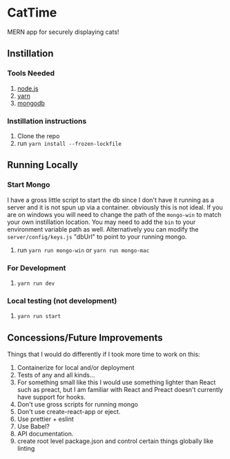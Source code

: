 # CatTime
MERN app for securely displaying cats!

## Instillation
### Tools Needed
1. [node.js](https://nodejs.org/en/download/)
1. [yarn](https://classic.yarnpkg.com/en/docs/install#windows-stable)
1. [mongodb](https://docs.mongodb.com/manual/installation/)

### Instillation instructions
1. Clone the repo
2. run `yarn install --frozen-lockfile`

## Running Locally
### Start Mongo
I have a gross little script to start the db since I don't have it running as a server and it is not spun up via a container. obviously this is not ideal. If you are on windows you will need to change the path of the `mongo-win` to match your own instillation location. You may need to add the `bin` to your environment variable path as well. Alternatively you can modify the `server/config/keys.js` "dbUrl" to point to your running mongo.
1. run `yarn run mongo-win` or `yarn run mongo-mac`

### For Development
1. `yarn run dev`

### Local testing (not development)
1. `yarn run start`

## Concessions/Future Improvements
Things that I would do differently if I took more time to work on this:
1. Containerize for local and/or deployment
1. Tests of any and all kinds...
1. For something small like this I would use something lighter than React such as preact, but I am familiar with React and Preact doesn't currently have support for hooks.
1. Don't use gross scripts for running mongo
1. Don't use create-react-app or eject.
1. Use prettier + eslint
1. Use Babel?
1. API documentation.
1. create root level package.json and control certain things globally like linting